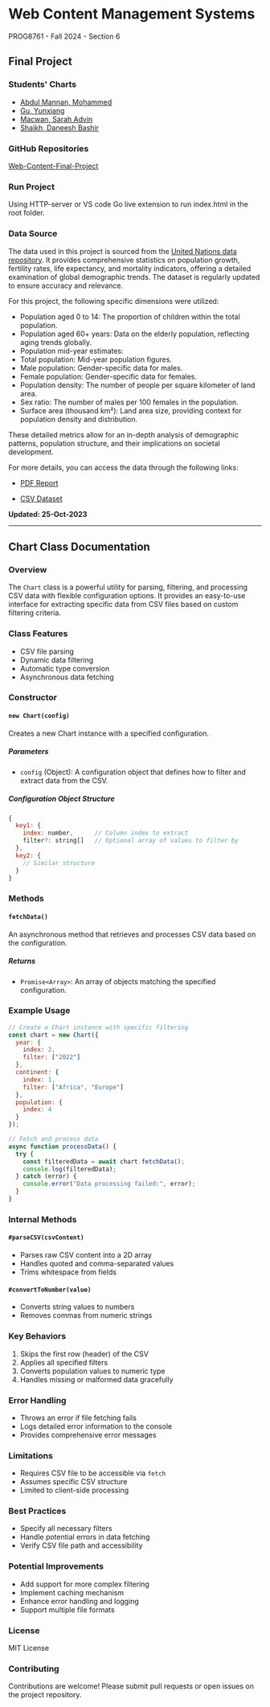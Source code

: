 # Web Content Management Systems

PROG8761 - Fall 2024 - Section 6

## Final Project

### Students' Charts

- [Abdul Mannan, Mohammed](./Abdul/)
- [Gu, Yunxiang](./yunxiang/)
- [Macwan, Sarah Advin](./sarah/)
- [Shaikh, Daneesh Bashir](./danish/)

### GitHub Repositories

[Web-Content-Final-Project](https://github.com/WebDev-24Fall/Web-Content-Final-Project)

### Run Project

Using HTTP-server or VS code Go live extension to run index.html in the root folder.

### Data Source

The data used in this project is sourced from the [United Nations data repository](https://data.un.org/). It provides comprehensive statistics on population growth, fertility rates, life expectancy, and mortality indicators, offering a detailed examination of global demographic trends. The dataset is regularly updated to ensure accuracy and relevance.

For this project, the following specific dimensions were utilized:

-	Population aged 0 to 14: The proportion of children within the total population.
-	Population aged 60+ years: Data on the elderly population, reflecting aging trends globally.
-	Population mid-year estimates:
-	Total population: Mid-year population figures.
-	Male population: Gender-specific data for males.
-	Female population: Gender-specific data for females.
-	Population density: The number of people per square kilometer of land area.
-	Sex ratio: The number of males per 100 females in the population.
-	Surface area (thousand km²): Land area size, providing context for population density and distribution.

These detailed metrics allow for an in-depth analysis of demographic patterns, population structure, and their implications on societal development.

For more details, you can access the data through the following links:

-	[PDF Report](https://data.un.org/_Docs/SYB/PDFs/SYB66_1_202310_Population,%20Surface%20Area%20and%20Density.pdf)

-	[CSV Dataset](https://data.un.org/_Docs/SYB/CSV/SYB66_1_202310_Population,%20Surface%20Area%20and%20Density.csv)

**Updated: 25-Oct-2023**

---

## Chart Class Documentation

### Overview

The `Chart` class is a powerful utility for parsing, filtering, and processing CSV data with flexible configuration options. It provides an easy-to-use interface for extracting specific data from CSV files based on custom filtering criteria.

### Class Features

- CSV file parsing
- Dynamic data filtering
- Automatic type conversion
- Asynchronous data fetching

### Constructor

#### `new Chart(config)`

Creates a new Chart instance with a specified configuration.

##### Parameters
- `config` (Object): A configuration object that defines how to filter and extract data from the CSV.

##### Configuration Object Structure
```javascript
{
  key1: {
    index: number,      // Column index to extract
    filter?: string[]   // Optional array of values to filter by
  },
  key2: {
    // Similar structure
  }
}
```

### Methods

#### `fetchData()` 

An asynchronous method that retrieves and processes CSV data based on the configuration.

##### Returns
- `Promise<Array>`: An array of objects matching the specified configuration.

### Example Usage

```javascript
// Create a Chart instance with specific filtering
const chart = new Chart({
  year: {
    index: 2,
    filter: ["2022"]
  },
  continent: {
    index: 1,
    filter: ["Africa", "Europe"]
  },
  population: {
    index: 4
  }
});

// Fetch and process data
async function processData() {
  try {
    const filteredData = await chart.fetchData();
    console.log(filteredData);
  } catch (error) {
    console.error("Data processing failed:", error);
  }
}
```

### Internal Methods

#### `#parseCSV(csvContent)`
- Parses raw CSV content into a 2D array
- Handles quoted and comma-separated values
- Trims whitespace from fields

#### `#convertToNumber(value)`
- Converts string values to numbers
- Removes commas from numeric strings

### Key Behaviors

1. Skips the first row (header) of the CSV
2. Applies all specified filters
3. Converts population values to numeric type
4. Handles missing or malformed data gracefully

### Error Handling

- Throws an error if file fetching fails
- Logs detailed error information to the console
- Provides comprehensive error messages

### Limitations

- Requires CSV file to be accessible via `fetch`
- Assumes specific CSV structure
- Limited to client-side processing

### Best Practices

- Specify all necessary filters
- Handle potential errors in data fetching
- Verify CSV file path and accessibility

### Potential Improvements

- Add support for more complex filtering
- Implement caching mechanism
- Enhance error handling and logging
- Support multiple file formats

### License

MIT License

### Contributing

Contributions are welcome! Please submit pull requests or open issues on the project repository.
